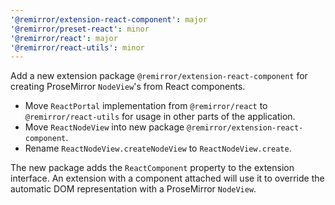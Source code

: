 ```yaml
---
'@remirror/extension-react-component': major
'@remirror/preset-react': minor
'@remirror/react': major
'@remirror/react-utils': minor
---
```


Add a new extension package `@remirror/extension-react-component` for creating ProseMirror `NodeView`'s from React components.

- Move `ReactPortal` implementation from `@remirror/react` to `@remirror/react-utils` for usage in other parts of the application.
- Move `ReactNodeView` into new package `@remirror/extension-react-component`.
- Rename `ReactNodeView.createNodeView` to `ReactNodeView.create`.

The new package adds the `ReactComponent` property to the extension interface. An extension with a component attached will use it to override the automatic DOM representation with a ProseMirror `NodeView`.
